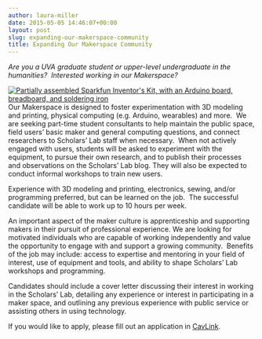 ```yaml
---
author: laura-miller
date: 2015-05-05 14:46:07+00:00
layout: post
slug: expanding-our-makerspace-community
title: Expanding Our Makerspace Community
---
```


_Are you a UVA graduate student or upper-level undergraduate in the humanities?  Interested working in our Makerspace?_

[![Partially assembled Sparkfun Inventor's Kit, with an Arduino board, breadboard, and soldering iron](http://scholarslab.org/wp-content/uploads/2014/09/makerspace7-300x200.jpg)](http://scholarslab.org/wp-content/uploads/2014/09/makerspace7.jpg)Our Makerspace is designed to foster experimentation with 3D modeling and printing, physical computing (e.g. Arduino, wearables) and more.  We are seeking part-time student consultants to help maintain the public space, field users’ basic maker and general computing questions, and connect researchers to Scholars’ Lab staff when necessary.  When not actively engaged with users, students will be asked to experiment with the equipment, to pursue their own research, and to publish their processes and observations on the Scholars’ Lab blog. They will also be expected to conduct informal workshops to train new users.

Experience with 3D modeling and printing, electronics, sewing, and/or programming preferred, but can be learned on the job.  The successful candidate will be able to work up to 10 hours per week.

An important aspect of the maker culture is apprenticeship and supporting makers in their pursuit of professional experience. We are looking for motivated individuals who are capable of working independently and value the opportunity to engage with and support a growing community.  Benefits of the job may include: access to expertise and mentoring in your field of interest, use of equipment and tools, and ability to shape Scholars’ Lab workshops and programming.

Candidates should include a cover letter discussing their interest in working in the Scholars’ Lab, detailing any experience or interest in participating in a maker space, and outlining any previous experience with public service or assisting others in using technology.

If you would like to apply, please fill out an application in [CavLink](http://www.career.virginia.edu/students/cavlink/).
